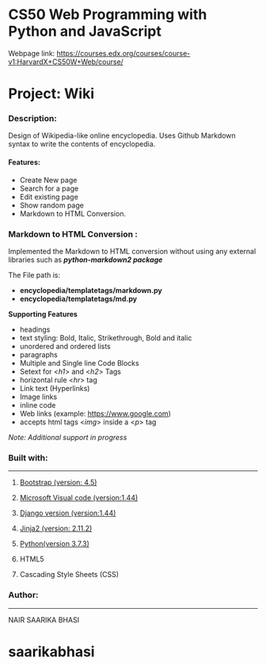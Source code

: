 # CS50 Web Programming with Python and JavaScript

Webpage link: https://courses.edx.org/courses/course-v1:HarvardX+CS50W+Web/course/

# Project: Wiki

### Description:

Design of Wikipedia-like online encyclopedia. Uses Github Markdown syntax to write the contents of encyclopedia.

#### Features:
* Create New page
* Search for a page
* Edit existing page
* Show random page
* Markdown to HTML Conversion. 
  

### Markdown to HTML Conversion :

Implemented the Markdown to HTML conversion without using any external libraries such as ***python-markdown2 package***

The File path is: 
- **encyclopedia/templatetags/markdown.py** 
- **encyclopedia/templatetags/md.py**

**Supporting Features**
  * headings 
  * text styling: Bold, Italic, Strikethrough, Bold and italic
  * unordered and ordered lists
  * paragraphs
  * Multiple and Single line Code Blocks
  * Setext for <*h1*> and <*h2*> Tags
  * horizontal rule <*hr*> tag
  * Link text (Hyperlinks)
  * Image links
  * inline code
  * Web links (example: https://www.google.com)
  * accepts html tags <*img*> inside a <*p*> tag 

*Note: Additional support in progress*
           
         
### Built with:
--------------------

  1. [Bootstrap (version: 4.5)](https://getbootstrap.com/)

  2. [Microsoft Visual code (version:1.44)](https://code.visualstudio.com/)
    
  3. [Django version (version:1.44)](https://www.djangoproject.com/)
  
  6. [Jinja2 (version: 2.11.2)](https://jinja.palletsprojects.com/en/2.11.x/)
  
  7. [Python(version 3.7.3)](https://www.python.org/)
  
  8. HTML5

  10. Cascading Style Sheets (CSS)
  
### Author:
------------
NAIR SAARIKA BHASI
# saarikabhasi
   
  
